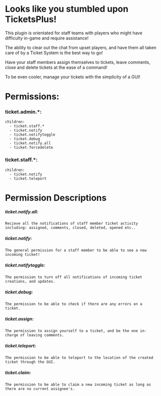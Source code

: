 # Looks like you stumbled upon TicketsPlus!

This plugin is orientated for staff teams with players who might have difficulty in-game and require assistance!

The ability to clear out the chat from upset players, and have them all taken care of by a Ticket System is the best way to go!

Have your staff members assign themselves to tickets, leave comments, close and delete tickets at the ease of a command!

To be even cooler, manage your tickets with the simplicity of a GUI!

# Permissions:
  ### ticket.admin.*:
    children:
      - ticket.staff.*
      - ticket.notify
      - ticket.notifytoggle
      - ticket.debug
      - ticket.notify.all
      - ticket.forcedelete
  ### ticket.staff.*:
    children:
      - ticket.notify
      - ticket.teleport
      
# Permission Descriptions
  ##### ticket.notify.all:
    Recieve all the notifications of staff member ticket activity including: assigned, comments, closed, deleted, opened etc.. 
  ##### ticket.notify:
    The general permission for a staff member to be able to see a new incoming ticket!
  ##### ticket.notifytoggle:
    The permission to turn off all notifications of incoming ticket creations, and updates.
  ##### ticket.debug:
    The permission to be able to check if there are any errors on a ticket.
  ##### ticket.assign:
    The permission to assign yourself to a ticket, and be the one in-charge of leaving comments.
  ##### ticket.teleport:
    The permission to be able to teleport to the location of the created ticket through the GUI.
  ##### ticket.claim:
    The permission to be able to claim a new incoming ticket as long as there are no current assignee's.
